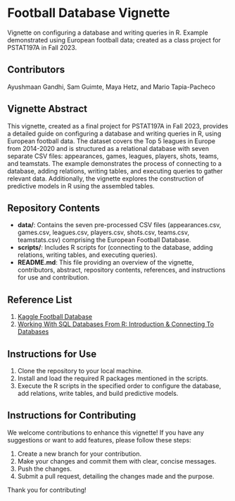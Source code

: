 # Football Database Vignette

Vignette on configuring a database and writing queries in R. Example demonstrated using European football data; created as a class project for PSTAT197A in Fall 2023.

## Contributors

Ayushmaan Gandhi, Sam Guimte, Maya Hetz, and Mario Tapia-Pacheco

## Vignette Abstract

This vignette, created as a final project for PSTAT197A in Fall 2023, provides a detailed guide on configuring a database and writing queries in R, using European football data. The dataset covers the Top 5 leagues in Europe from 2014-2020 and is structured as a relational database with seven separate CSV files: appearances, games, leagues, players, shots, teams, and teamstats. The example demonstrates the process of connecting to a database, adding relations, writing tables, and executing queries to gather relevant data. Additionally, the vignette explores the construction of predictive models in R using the assembled tables.

## Repository Contents

- **data/**: Contains the seven pre-processed CSV files (appearances.csv, games.csv, leagues.csv, players.csv, shots.csv, teams.csv, teamstats.csv) comprising the European Football Database.
- **scripts/**: Includes R scripts for (connecting to the database, adding relations, writing tables, and executing queries).
- **README.md**: This file providing an overview of the vignette, contributors, abstract, repository contents, references, and instructions for use and contribution.

## Reference List

1.  [Kaggle Football Database](https://www.kaggle.com/datasets/technika148/football-database?select=appearances.csv)
2.  [Working With SQL Databases From R: Introduction & Connecting To Databases](https://www.youtube.com/watch?v=F4HP3CXijC8)

## Instructions for Use

1.  Clone the repository to your local machine.
2.  Install and load the required R packages mentioned in the scripts.
3.  Execute the R scripts in the specified order to configure the database, add relations, write tables, and build predictive models.

## Instructions for Contributing

We welcome contributions to enhance this vignette! If you have any suggestions or want to add features, please follow these steps:

1.  Create a new branch for your contribution.
2.  Make your changes and commit them with clear, concise messages.
3.  Push the changes.
4.  Submit a pull request, detailing the changes made and the purpose.

Thank you for contributing!
